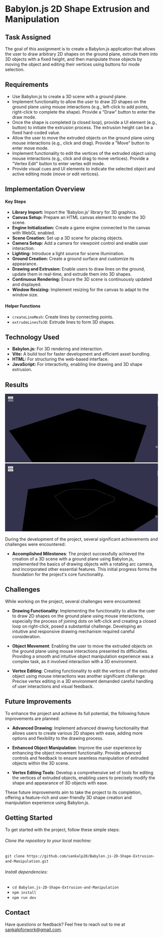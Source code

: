 # Babylon.js 2D Shape Extrusion and Manipulation

## Task Assigned
The goal of this assignment is to create a Babylon.js application that allows the user to draw arbitrary 2D shapes on the ground plane, extrude them into 3D objects with a fixed height, and then manipulate those objects by moving the object and editing their vertices using buttons for mode selection.

## Requirements
- Use Babylon.js to create a 3D scene with a ground plane.
- Implement functionality to allow the user to draw 2D shapes on the ground plane using mouse interactions (e.g., left-click to add points, right-click to complete the shape). Provide a "Draw" button to enter the draw mode.
- Once the shape is completed (a closed loop), provide a UI element (e.g., button) to initiate the extrusion process. The extrusion height can be a fixed hard-coded value.
- Allow the user to move the extruded objects on the ground plane using mouse interactions (e.g., click and drag). Provide a "Move" button to enter move mode.
- Implement functionality to edit the vertices of the extruded object using mouse interactions (e.g., click and drag to move vertices). Provide a "Vertex Edit" button to enter vertex edit mode.
- Provide visual cues and UI elements to indicate the selected object and active editing mode (move or edit vertices).

## Implementation Overview
#### Key Steps
- <b>Library Import:</b> Import the 'Babylon.js' library for 3D graphics.
- <b>Canvas Setup:</b> Prepare an HTML canvas element to render the 3D scene.
- <b>Engine Initialization:</b> Create a game engine connected to the canvas with WebGL enabled.
- <b>Scene Creation:</b> Set up a 3D scene for placing objects.
- <b>Camera Setup:</b> Add a camera for viewpoint control and enable user interaction.
- <b>Lighting:</b> Introduce a light source for scene illumination.
- <b>Ground Creation:</b> Create a ground surface and customize its appearance.
- <b>Drawing and Extrusion:</b> Enable users to draw lines on the ground, update them in real-time, and extrude them into 3D shapes.
- <b>Continuous Rendering:</b> Ensure the 3D scene is continuously updated and displayed.
- <b>Window Resizing:</b> Implement resizing for the canvas to adapt to the window size.

#### Helper Functions
- ```createLineMesh```: Create lines by connecting points.
- ```extrudeLinesTo3D```: Extrude lines to form 3D shapes.

## Technology Used
- <b>Babylon.js:</b> For 3D rendering and interaction.
- <b>Vite:</b> A build tool for faster development and efficient asset bundling.
- <b>HTML:</b> For structuring the web-based interface.
- <b>JavaScript:</b> For interactivity, enabling line drawing and 3D shape extrusion.

## Results
![Sample Image](main.png)
![Sample Image](final.png)

During the development of the project, several significant achievements and challenges were encountered:

- **Accomplished Milestones**: The project successfully achieved the creation of a 3D scene with a ground plane using Babylon.js, implemented the basics of drawing objects with a rotating arc camera, and incorporated other essential features. This initial progress forms the foundation for the project's core functionality.

## Challenges

While working on the project, several challenges were encountered:

- **Drawing Functionality**: Implementing the functionality to allow the user to draw 2D shapes on the ground plane using mouse interactions, especially the process of joining dots on left-click and creating a closed loop on right-click, posed a substantial challenge. Developing an intuitive and responsive drawing mechanism required careful consideration.

- **Object Movement**: Enabling the user to move the extruded objects on the ground plane using mouse interactions presented its difficulties. Providing a smooth and intuitive object manipulation experience was a complex task, as it involved interaction with a 3D environment.

- **Vertex Editing**: Creating functionality to edit the vertices of the extruded object using mouse interactions was another significant challenge. Precise vertex editing in a 3D environment demanded careful handling of user interactions and visual feedback.

## Future Improvements

To enhance the project and achieve its full potential, the following future improvements are planned:

- **Advanced Drawing**: Implement advanced drawing functionality that allows users to create various 2D shapes with ease, adding more options and flexibility to the drawing process.

- **Enhanced Object Manipulation**: Improve the user experience by enhancing the object movement functionality. Provide advanced controls and feedback to ensure seamless manipulation of extruded objects within the 3D scene.

- **Vertex Editing Tools**: Develop a comprehensive set of tools for editing the vertices of extruded objects, enabling users to precisely modify the shape and appearance of 3D objects with ease.

These future improvements aim to take the project to its completion, offering a feature-rich and user-friendly 3D shape creation and manipulation experience using Babylon.js.

## Getting Started
To get started with the project, follow these simple steps:

###### Clone the repository to your local machine:
 ```git clone https://github.com/sankalp20/Babylon.js-2D-Shape-Extrusion-and-Manipulation.git```

###### Install dependencies:
- ```cd Babylon.js-2D-Shape-Extrusion-and-Manipulation```
- ```npm install```
- ```npm run dev```

## Contact
Have questions or feedback? Feel free to reach out to me at sankalpforwork@gmail.com.
